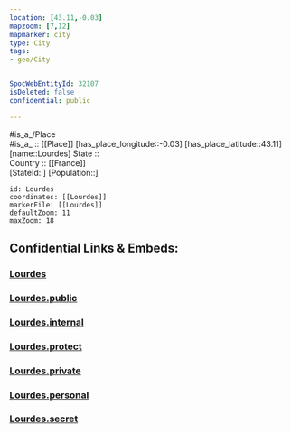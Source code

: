 ```yaml
---
location: [43.11,-0.03] 
mapzoom: [7,12] 
mapmarker: city 
type: City
tags:
- geo/City


SpocWebEntityId: 32107
isDeleted: false
confidential: public

---
```

#is_a_/Place  
#is_a_ :: [[Place]] 
[has_place_longitude::-0.03] 
[has_place_latitude::43.11] 
[name::Lourdes] 
State ::  
Country :: [[France]]  
[StateId::] 
[Population::] 



```leaflet
id: Lourdes
coordinates: [[Lourdes]] 
markerFile: [[Lourdes]] 
defaultZoom: 11 
maxZoom: 18
```


## Confidential Links & Embeds: 

### [Lourdes](/_Standards/Earth/Continent/Europe/Europe~West/France/regions~France/Occitanie/departments~Occitanie/Hautes-Pyrénées/communes~Hautes-Pyrénées/Argelès-Gazost/cities~Argelès-Gazost/Lourdes.md) 

### [Lourdes.public](/_public/Earth/Continent/Europe/Europe~West/France/regions~France/Occitanie/departments~Occitanie/Hautes-Pyrénées/communes~Hautes-Pyrénées/Argelès-Gazost/cities~Argelès-Gazost/Lourdes.public.md) 

### [Lourdes.internal](/_internal/Earth/Continent/Europe/Europe~West/France/regions~France/Occitanie/departments~Occitanie/Hautes-Pyrénées/communes~Hautes-Pyrénées/Argelès-Gazost/cities~Argelès-Gazost/Lourdes.internal.md) 

### [Lourdes.protect](/_protect/Earth/Continent/Europe/Europe~West/France/regions~France/Occitanie/departments~Occitanie/Hautes-Pyrénées/communes~Hautes-Pyrénées/Argelès-Gazost/cities~Argelès-Gazost/Lourdes.protect.md) 

### [Lourdes.private](/_private/Earth/Continent/Europe/Europe~West/France/regions~France/Occitanie/departments~Occitanie/Hautes-Pyrénées/communes~Hautes-Pyrénées/Argelès-Gazost/cities~Argelès-Gazost/Lourdes.private.md) 

### [Lourdes.personal](/_personal/Earth/Continent/Europe/Europe~West/France/regions~France/Occitanie/departments~Occitanie/Hautes-Pyrénées/communes~Hautes-Pyrénées/Argelès-Gazost/cities~Argelès-Gazost/Lourdes.personal.md) 

### [Lourdes.secret](/_secret/Earth/Continent/Europe/Europe~West/France/regions~France/Occitanie/departments~Occitanie/Hautes-Pyrénées/communes~Hautes-Pyrénées/Argelès-Gazost/cities~Argelès-Gazost/Lourdes.secret.md)

